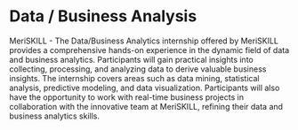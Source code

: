 # Data / Business Analysis
MeriSKILL - The Data/Business Analytics internship offered by MeriSKILL provides a comprehensive hands-on experience in the dynamic field of data and business analytics. Participants will gain practical insights into collecting, processing, and analyzing data to derive valuable business insights. The internship covers areas such as data mining, statistical analysis, predictive modeling, and data visualization. Participants will also have the opportunity to work with real-time business projects in collaboration with the innovative team at MeriSKILL, refining their data and business analytics skills.
